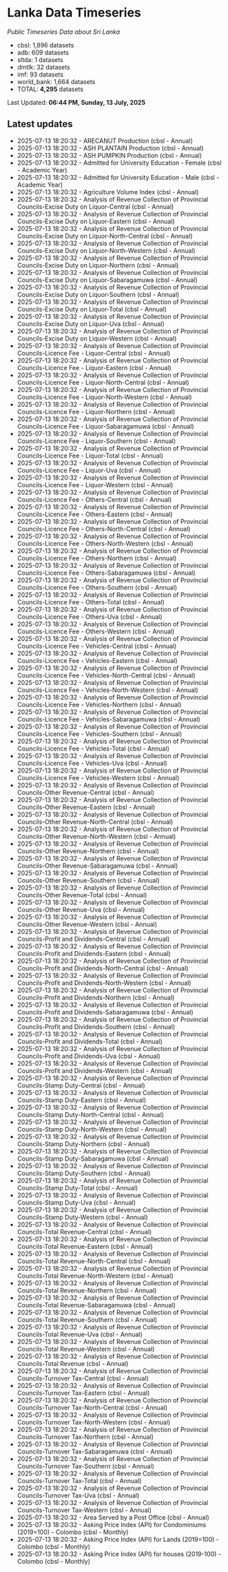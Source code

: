 # Lanka Data Timeseries
*Public Timeseries Data about Sri Lanka*

* cbsl: 1,896 datasets
* adb: 609 datasets
* sltda: 1 datasets
* dmtlk: 32 datasets
* imf: 93 datasets
* world_bank: 1,664 datasets
* TOTAL: **4,295** datasets

Last Updated: **06:44 PM, Sunday, 13 July, 2025**

## Latest updates

* 2025-07-13 18:20:32 - ARECANUT Production (cbsl - Annual)
* 2025-07-13 18:20:32 - ASH PLANTAIN Production (cbsl - Annual)
* 2025-07-13 18:20:32 - ASH PUMPKIN Production (cbsl - Annual)
* 2025-07-13 18:20:32 - Admitted for University Education - Female (cbsl - Academic Year)
* 2025-07-13 18:20:32 - Admitted for University Education - Male (cbsl - Academic Year)
* 2025-07-13 18:20:32 - Agriculture Volume Index (cbsl - Annual)
* 2025-07-13 18:20:32 - Analysis of Revenue Collection of Provincial Councils-Excise Duty on Liquor-Central (cbsl - Annual)
* 2025-07-13 18:20:32 - Analysis of Revenue Collection of Provincial Councils-Excise Duty on Liquor-Eastern (cbsl - Annual)
* 2025-07-13 18:20:32 - Analysis of Revenue Collection of Provincial Councils-Excise Duty on Liquor-North-Central (cbsl - Annual)
* 2025-07-13 18:20:32 - Analysis of Revenue Collection of Provincial Councils-Excise Duty on Liquor-North-Western (cbsl - Annual)
* 2025-07-13 18:20:32 - Analysis of Revenue Collection of Provincial Councils-Excise Duty on Liquor-Northern (cbsl - Annual)
* 2025-07-13 18:20:32 - Analysis of Revenue Collection of Provincial Councils-Excise Duty on Liquor-Sabaragamuwa (cbsl - Annual)
* 2025-07-13 18:20:32 - Analysis of Revenue Collection of Provincial Councils-Excise Duty on Liquor-Southern (cbsl - Annual)
* 2025-07-13 18:20:32 - Analysis of Revenue Collection of Provincial Councils-Excise Duty on Liquor-Total (cbsl - Annual)
* 2025-07-13 18:20:32 - Analysis of Revenue Collection of Provincial Councils-Excise Duty on Liquor-Uva (cbsl - Annual)
* 2025-07-13 18:20:32 - Analysis of Revenue Collection of Provincial Councils-Excise Duty on Liquor-Western (cbsl - Annual)
* 2025-07-13 18:20:32 - Analysis of Revenue Collection of Provincial Councils-Licence Fee - Liquor-Central (cbsl - Annual)
* 2025-07-13 18:20:32 - Analysis of Revenue Collection of Provincial Councils-Licence Fee - Liquor-Eastern (cbsl - Annual)
* 2025-07-13 18:20:32 - Analysis of Revenue Collection of Provincial Councils-Licence Fee - Liquor-North-Central (cbsl - Annual)
* 2025-07-13 18:20:32 - Analysis of Revenue Collection of Provincial Councils-Licence Fee - Liquor-North-Western (cbsl - Annual)
* 2025-07-13 18:20:32 - Analysis of Revenue Collection of Provincial Councils-Licence Fee - Liquor-Northern (cbsl - Annual)
* 2025-07-13 18:20:32 - Analysis of Revenue Collection of Provincial Councils-Licence Fee - Liquor-Sabaragamuwa (cbsl - Annual)
* 2025-07-13 18:20:32 - Analysis of Revenue Collection of Provincial Councils-Licence Fee - Liquor-Southern (cbsl - Annual)
* 2025-07-13 18:20:32 - Analysis of Revenue Collection of Provincial Councils-Licence Fee - Liquor-Total (cbsl - Annual)
* 2025-07-13 18:20:32 - Analysis of Revenue Collection of Provincial Councils-Licence Fee - Liquor-Uva (cbsl - Annual)
* 2025-07-13 18:20:32 - Analysis of Revenue Collection of Provincial Councils-Licence Fee - Liquor-Western (cbsl - Annual)
* 2025-07-13 18:20:32 - Analysis of Revenue Collection of Provincial Councils-Licence Fee - Others-Central (cbsl - Annual)
* 2025-07-13 18:20:32 - Analysis of Revenue Collection of Provincial Councils-Licence Fee - Others-Eastern (cbsl - Annual)
* 2025-07-13 18:20:32 - Analysis of Revenue Collection of Provincial Councils-Licence Fee - Others-North-Central (cbsl - Annual)
* 2025-07-13 18:20:32 - Analysis of Revenue Collection of Provincial Councils-Licence Fee - Others-North-Western (cbsl - Annual)
* 2025-07-13 18:20:32 - Analysis of Revenue Collection of Provincial Councils-Licence Fee - Others-Northern (cbsl - Annual)
* 2025-07-13 18:20:32 - Analysis of Revenue Collection of Provincial Councils-Licence Fee - Others-Sabaragamuwa (cbsl - Annual)
* 2025-07-13 18:20:32 - Analysis of Revenue Collection of Provincial Councils-Licence Fee - Others-Southern (cbsl - Annual)
* 2025-07-13 18:20:32 - Analysis of Revenue Collection of Provincial Councils-Licence Fee - Others-Total (cbsl - Annual)
* 2025-07-13 18:20:32 - Analysis of Revenue Collection of Provincial Councils-Licence Fee - Others-Uva (cbsl - Annual)
* 2025-07-13 18:20:32 - Analysis of Revenue Collection of Provincial Councils-Licence Fee - Others-Western (cbsl - Annual)
* 2025-07-13 18:20:32 - Analysis of Revenue Collection of Provincial Councils-Licence Fee - Vehicles-Central (cbsl - Annual)
* 2025-07-13 18:20:32 - Analysis of Revenue Collection of Provincial Councils-Licence Fee - Vehicles-Eastern (cbsl - Annual)
* 2025-07-13 18:20:32 - Analysis of Revenue Collection of Provincial Councils-Licence Fee - Vehicles-North-Central (cbsl - Annual)
* 2025-07-13 18:20:32 - Analysis of Revenue Collection of Provincial Councils-Licence Fee - Vehicles-North-Western (cbsl - Annual)
* 2025-07-13 18:20:32 - Analysis of Revenue Collection of Provincial Councils-Licence Fee - Vehicles-Northern (cbsl - Annual)
* 2025-07-13 18:20:32 - Analysis of Revenue Collection of Provincial Councils-Licence Fee - Vehicles-Sabaragamuwa (cbsl - Annual)
* 2025-07-13 18:20:32 - Analysis of Revenue Collection of Provincial Councils-Licence Fee - Vehicles-Southern (cbsl - Annual)
* 2025-07-13 18:20:32 - Analysis of Revenue Collection of Provincial Councils-Licence Fee - Vehicles-Total (cbsl - Annual)
* 2025-07-13 18:20:32 - Analysis of Revenue Collection of Provincial Councils-Licence Fee - Vehicles-Uva (cbsl - Annual)
* 2025-07-13 18:20:32 - Analysis of Revenue Collection of Provincial Councils-Licence Fee - Vehicles-Western (cbsl - Annual)
* 2025-07-13 18:20:32 - Analysis of Revenue Collection of Provincial Councils-Other Revenue-Central (cbsl - Annual)
* 2025-07-13 18:20:32 - Analysis of Revenue Collection of Provincial Councils-Other Revenue-Eastern (cbsl - Annual)
* 2025-07-13 18:20:32 - Analysis of Revenue Collection of Provincial Councils-Other Revenue-North-Central (cbsl - Annual)
* 2025-07-13 18:20:32 - Analysis of Revenue Collection of Provincial Councils-Other Revenue-North-Western (cbsl - Annual)
* 2025-07-13 18:20:32 - Analysis of Revenue Collection of Provincial Councils-Other Revenue-Northern (cbsl - Annual)
* 2025-07-13 18:20:32 - Analysis of Revenue Collection of Provincial Councils-Other Revenue-Sabaragamuwa (cbsl - Annual)
* 2025-07-13 18:20:32 - Analysis of Revenue Collection of Provincial Councils-Other Revenue-Southern (cbsl - Annual)
* 2025-07-13 18:20:32 - Analysis of Revenue Collection of Provincial Councils-Other Revenue-Total (cbsl - Annual)
* 2025-07-13 18:20:32 - Analysis of Revenue Collection of Provincial Councils-Other Revenue-Uva (cbsl - Annual)
* 2025-07-13 18:20:32 - Analysis of Revenue Collection of Provincial Councils-Other Revenue-Western (cbsl - Annual)
* 2025-07-13 18:20:32 - Analysis of Revenue Collection of Provincial Councils-Profit and Dividends-Central (cbsl - Annual)
* 2025-07-13 18:20:32 - Analysis of Revenue Collection of Provincial Councils-Profit and Dividends-Eastern (cbsl - Annual)
* 2025-07-13 18:20:32 - Analysis of Revenue Collection of Provincial Councils-Profit and Dividends-North-Central (cbsl - Annual)
* 2025-07-13 18:20:32 - Analysis of Revenue Collection of Provincial Councils-Profit and Dividends-North-Western (cbsl - Annual)
* 2025-07-13 18:20:32 - Analysis of Revenue Collection of Provincial Councils-Profit and Dividends-Northern (cbsl - Annual)
* 2025-07-13 18:20:32 - Analysis of Revenue Collection of Provincial Councils-Profit and Dividends-Sabaragamuwa (cbsl - Annual)
* 2025-07-13 18:20:32 - Analysis of Revenue Collection of Provincial Councils-Profit and Dividends-Southern (cbsl - Annual)
* 2025-07-13 18:20:32 - Analysis of Revenue Collection of Provincial Councils-Profit and Dividends-Total (cbsl - Annual)
* 2025-07-13 18:20:32 - Analysis of Revenue Collection of Provincial Councils-Profit and Dividends-Uva (cbsl - Annual)
* 2025-07-13 18:20:32 - Analysis of Revenue Collection of Provincial Councils-Profit and Dividends-Western (cbsl - Annual)
* 2025-07-13 18:20:32 - Analysis of Revenue Collection of Provincial Councils-Stamp Duty-Central (cbsl - Annual)
* 2025-07-13 18:20:32 - Analysis of Revenue Collection of Provincial Councils-Stamp Duty-Eastern (cbsl - Annual)
* 2025-07-13 18:20:32 - Analysis of Revenue Collection of Provincial Councils-Stamp Duty-North-Central (cbsl - Annual)
* 2025-07-13 18:20:32 - Analysis of Revenue Collection of Provincial Councils-Stamp Duty-North-Western (cbsl - Annual)
* 2025-07-13 18:20:32 - Analysis of Revenue Collection of Provincial Councils-Stamp Duty-Northern (cbsl - Annual)
* 2025-07-13 18:20:32 - Analysis of Revenue Collection of Provincial Councils-Stamp Duty-Sabaragamuwa (cbsl - Annual)
* 2025-07-13 18:20:32 - Analysis of Revenue Collection of Provincial Councils-Stamp Duty-Southern (cbsl - Annual)
* 2025-07-13 18:20:32 - Analysis of Revenue Collection of Provincial Councils-Stamp Duty-Total (cbsl - Annual)
* 2025-07-13 18:20:32 - Analysis of Revenue Collection of Provincial Councils-Stamp Duty-Uva (cbsl - Annual)
* 2025-07-13 18:20:32 - Analysis of Revenue Collection of Provincial Councils-Stamp Duty-Western (cbsl - Annual)
* 2025-07-13 18:20:32 - Analysis of Revenue Collection of Provincial Councils-Total Revenue-Central (cbsl - Annual)
* 2025-07-13 18:20:32 - Analysis of Revenue Collection of Provincial Councils-Total Revenue-Eastern (cbsl - Annual)
* 2025-07-13 18:20:32 - Analysis of Revenue Collection of Provincial Councils-Total Revenue-North-Central (cbsl - Annual)
* 2025-07-13 18:20:32 - Analysis of Revenue Collection of Provincial Councils-Total Revenue-North-Western (cbsl - Annual)
* 2025-07-13 18:20:32 - Analysis of Revenue Collection of Provincial Councils-Total Revenue-Northern (cbsl - Annual)
* 2025-07-13 18:20:32 - Analysis of Revenue Collection of Provincial Councils-Total Revenue-Sabaragamuwa (cbsl - Annual)
* 2025-07-13 18:20:32 - Analysis of Revenue Collection of Provincial Councils-Total Revenue-Southern (cbsl - Annual)
* 2025-07-13 18:20:32 - Analysis of Revenue Collection of Provincial Councils-Total Revenue-Uva (cbsl - Annual)
* 2025-07-13 18:20:32 - Analysis of Revenue Collection of Provincial Councils-Total Revenue-Western (cbsl - Annual)
* 2025-07-13 18:20:32 - Analysis of Revenue Collection of Provincial Councils-Total Revenue (cbsl - Annual)
* 2025-07-13 18:20:32 - Analysis of Revenue Collection of Provincial Councils-Turnover Tax-Central (cbsl - Annual)
* 2025-07-13 18:20:32 - Analysis of Revenue Collection of Provincial Councils-Turnover Tax-Eastern (cbsl - Annual)
* 2025-07-13 18:20:32 - Analysis of Revenue Collection of Provincial Councils-Turnover Tax-North-Central (cbsl - Annual)
* 2025-07-13 18:20:32 - Analysis of Revenue Collection of Provincial Councils-Turnover Tax-North-Western (cbsl - Annual)
* 2025-07-13 18:20:32 - Analysis of Revenue Collection of Provincial Councils-Turnover Tax-Northern (cbsl - Annual)
* 2025-07-13 18:20:32 - Analysis of Revenue Collection of Provincial Councils-Turnover Tax-Sabaragamuwa (cbsl - Annual)
* 2025-07-13 18:20:32 - Analysis of Revenue Collection of Provincial Councils-Turnover Tax-Southern (cbsl - Annual)
* 2025-07-13 18:20:32 - Analysis of Revenue Collection of Provincial Councils-Turnover Tax-Total (cbsl - Annual)
* 2025-07-13 18:20:32 - Analysis of Revenue Collection of Provincial Councils-Turnover Tax-Uva (cbsl - Annual)
* 2025-07-13 18:20:32 - Analysis of Revenue Collection of Provincial Councils-Turnover Tax-Western (cbsl - Annual)
* 2025-07-13 18:20:32 - Area Served by a Post Office (cbsl - Annual)
* 2025-07-13 18:20:32 - Asking Price Index (API) for Condominiums (2019=100) - Colombo (cbsl - Monthly)
* 2025-07-13 18:20:32 - Asking Price Index (API) for Lands (2019=100) - Colombo (cbsl - Monthly)
* 2025-07-13 18:20:32 - Asking Price Index (API) for houses (2019-100) - Colombo (cbsl - Monthly)